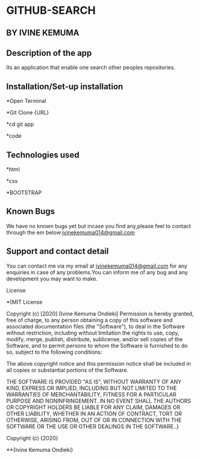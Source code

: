# GITHUB-SEARCH

## BY IVINE KEMUMA

## Description of the app

Its an application that enable one search other peoples repositories.

## Installation/Set-up installation
 *Open Terminal

 *Git Clone {URL}

 *cd git app

 *code

 ## Technologies used
 *html

 *css

 *BOOTSTRAP

 ## Known Bugs

  We have no known bugs yet but incase you find any,please feel to contact through the em below:ivinekemuma014@gmail.com

## Support and contact detail
   You can contact me via my email at ivinekemuma014@gmail.com for any enquiries in case of any problems.You can inform me of any bug and any development you may want to make.

License

*{MIT License

Copyright (c) [2020] [Ivine Kemuma Ondieki]
Permission is hereby granted, free of charge, to any person obtaining a copy of this software and associated documentation files (the "Software"), to deal in the Software without restriction, including without limitation the rights to use, copy, modify, merge, publish, distribute, sublicense, and/or sell copies of the Software, and to permit persons to whom the Software is furnished to do so, subject to the following conditions:

The above copyright notice and this permission notice shall be included in all copies or substantial portions of the Software.

THE SOFTWARE IS PROVIDED "AS IS", WITHOUT WARRANTY OF ANY KIND, EXPRESS OR IMPLIED, INCLUDING BUT NOT LIMITED TO THE WARRANTIES OF MERCHANTABILITY, FITNESS FOR A PARTICULAR PURPOSE AND NONINFRINGEMENT. IN NO EVENT SHALL THE AUTHORS OR COPYRIGHT HOLDERS BE LIABLE FOR ANY CLAIM, DAMAGES OR OTHER LIABILITY, WHETHER IN AN ACTION OF CONTRACT, TORT OR OTHERWISE, ARISING FROM, OUT OF OR IN CONNECTION WITH THE SOFTWARE OR THE USE OR OTHER DEALINGS IN THE SOFTWARE..}

Copyright (c) {2020}

**{Ivine Kemuma Ondieki}

